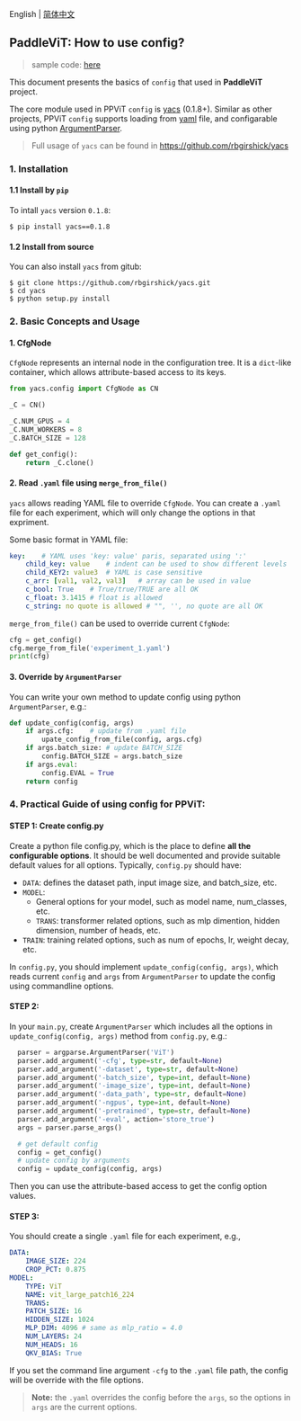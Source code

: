 English | [简体中文](./paddlevit-config-cn.md)

## PaddleViT: How to use config?
> sample code: [here](../image_classification/ViT/config.py)

This document presents the basics of `config` that used in **PaddleViT** project. 

The core module used in PPViT `config` is [yacs](https://github.com/rbgirshick/yacs) (0.1.8+). Similar as other projects, PPViT `config` supports loading from [yaml](https://yaml.org/) file, and configarable using python [ArgumentParser](https://docs.python.org/3/library/argparse.html).

> Full usage of `yacs` can be found in https://github.com/rbgirshick/yacs

### 1. Installation
#### 1.1 Install by `pip`
To intall `yacs` version `0.1.8`:
```shell
$ pip install yacs==0.1.8
```
#### 1.2 Install from source
You can also install `yacs` from gitub:
```shell
$ git clone https://github.com/rbgirshick/yacs.git
$ cd yacs
$ python setup.py install
```

### 2. Basic Concepts and Usage
#### 1. CfgNode
`CfgNode` represents an internal node in the configuration tree. It is a `dict`-like container, which allows attribute-based access to its keys.
```python
from yacs.config import CfgNode as CN

_C = CN()

_C.NUM_GPUS = 4
_C.NUM_WORKERS = 8
_C.BATCH_SIZE = 128

def get_config():
    return _C.clone()
```
#### 2. Read `.yaml` file using `merge_from_file()`
`yacs` allows reading YAML file to override `CfgNode`. You can create a `.yaml` file for each experiment, which will only change the options in that expriment.

Some basic format in YAML file:
```YAML
key:    # YAML uses 'key: value' paris, separated using ':'
    child_key: value    # indent can be used to show different levels
    child_KEY2: value3  # YAML is case sensitive
    c_arr: [val1, val2, val3]   # array can be used in value
    c_bool: True    # True/true/TRUE are all OK
    c_float: 3.1415 # float is allowed
    c_string: no quote is allowed # "", '', no quote are all OK
```

`merge_from_file()` can be used to override current `CfgNode`:
```python
cfg = get_config()
cfg.merge_from_file('experiment_1.yaml')
print(cfg)
```

#### 3. Override by `ArgumentParser`
You can write your own method to update config using python `ArgumentParser`, e.g.:
```python
def update_config(config, args)
    if args.cfg:    # update from .yaml file
        upate_config_from_file(config, args.cfg)
    if args.batch_size: # update BATCH_SIZE
        config.BATCH_SIZE = args.batch_size
    if args.eval:
        config.EVAL = True
    return config
```




### 4. Practical Guide of using config for PPViT:
#### STEP 1: Create config.py
Create a python file config.py, which is the place to define **all the configurable options**. It should be well documented and provide suitable default values for all options. 
Typically, `config.py` should have:
- `DATA`: defines the dataset path, input image size, and batch_size, etc.
- `MODEL`:
    - General options for your model, such as model name, num_classes, etc.
    - `TRANS`: transformer related options, such as mlp dimention, hidden dimension, number of heads, etc.
- `TRAIN`: training related options, such as num of epochs, lr, weight decay, etc.

In `config.py`, you should implement `update_config(config, args)`, which reads current `config` and `args` from `ArgumentParser` to update the config using commandline options.

#### STEP 2: 
In your `main.py`, create `ArgumentParser` which includes all the options in `update_config(config, args)` method from `config.py`, e.g.:
```python
  parser = argparse.ArgumentParser('ViT')
  parser.add_argument('-cfg', type=str, default=None)
  parser.add_argument('-dataset', type=str, default=None)
  parser.add_argument('-batch_size', type=int, default=None)
  parser.add_argument('-image_size', type=int, default=None)
  parser.add_argument('-data_path', type=str, default=None)
  parser.add_argument('-ngpus', type=int, default=None)
  parser.add_argument('-pretrained', type=str, default=None)
  parser.add_argument('-eval', action='store_true')
  args = parser.parse_args()

  # get default config
  config = get_config()
  # update config by arguments
  config = update_config(config, args)
```

Then you can use the attribute-based access to get the config option values.

#### STEP 3:
You should create a single `.yaml` file for each experiment, e.g.,
```yaml
DATA:
    IMAGE_SIZE: 224
    CROP_PCT: 0.875
MODEL:
    TYPE: ViT
    NAME: vit_large_patch16_224
    TRANS:
    PATCH_SIZE: 16
    HIDDEN_SIZE: 1024
    MLP_DIM: 4096 # same as mlp_ratio = 4.0
    NUM_LAYERS: 24
    NUM_HEADS: 16
    QKV_BIAS: True
```

If you set the command line argument `-cfg` to the `.yaml` file path, the config will be override with the file options. 
> **Note:** the `.yaml` overrides the config before the `args`, so the options in `args` are the current options.
